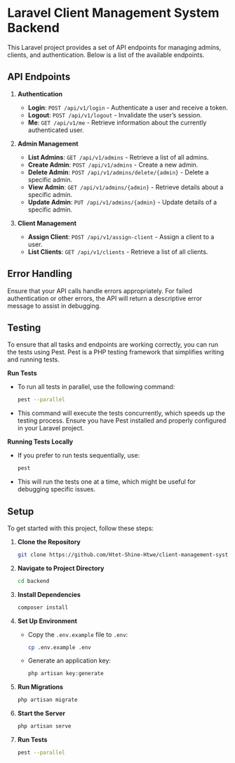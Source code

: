 # Laravel Client Management System Backend

This Laravel project provides a set of API endpoints for managing admins, clients, and authentication. Below is a list of the available endpoints.

## API Endpoints

1. **Authentication**
   - **Login**: `POST /api/v1/login` - Authenticate a user and receive a token.
   - **Logout**: `POST /api/v1/logout` - Invalidate the user’s session.
   - **Me**: `GET /api/v1/me` - Retrieve information about the currently authenticated user.

2. **Admin Management**
   - **List Admins**: `GET /api/v1/admins` - Retrieve a list of all admins.
   - **Create Admin**: `POST /api/v1/admins` - Create a new admin.
   - **Delete Admin**: `POST /api/v1/admins/delete/{admin}` - Delete a specific admin.
   - **View Admin**: `GET /api/v1/admins/{admin}` - Retrieve details about a specific admin.
   - **Update Admin**: `PUT /api/v1/admins/{admin}` - Update details of a specific admin.

3. **Client Management**
   - **Assign Client**: `POST /api/v1/assign-client` - Assign a client to a user.
   - **List Clients**: `GET /api/v1/clients` - Retrieve a list of all clients.

## Error Handling

Ensure that your API calls handle errors appropriately. For failed authentication or other errors, the API will return a descriptive error message to assist in debugging.

## Testing

To ensure that all tasks and endpoints are working correctly, you can run the tests using Pest. Pest is a PHP testing framework that simplifies writing and running tests.

**Run Tests**
   - To run all tests in parallel, use the following command:
     ```bash
     pest --parallel
     ```
   - This command will execute the tests concurrently, which speeds up the testing process. Ensure you have Pest installed and properly configured in your Laravel project.

**Running Tests Locally**
   - If you prefer to run tests sequentially, use:
     ```bash
     pest
     ```
   - This will run the tests one at a time, which might be useful for debugging specific issues.

## Setup

To get started with this project, follow these steps:

1. **Clone the Repository**
   ```bash
   git clone https://github.com/Htet-Shine-Htwe/client-management-system
   ```

2. **Navigate to Project Directory**
   ```bash
   cd backend
   ```

3. **Install Dependencies**
   ```bash
   composer install
   ```

4. **Set Up Environment**
   - Copy the `.env.example` file to `.env`:
     ```bash
     cp .env.example .env
     ```
   - Generate an application key:
     ```bash
     php artisan key:generate
     ```

5. **Run Migrations**
   ```bash
   php artisan migrate
   ```

6. **Start the Server**
   ```bash
   php artisan serve
   ```

7. **Run Tests**
   ```bash
   pest --parallel
   ```
